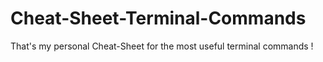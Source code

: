 # Cheat-Sheet-Terminal-Commands
That's my personal Cheat-Sheet for the most useful terminal commands !
